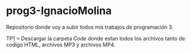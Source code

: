 # prog3-IgnacioMolina

Repositorio donde voy a subir todos mis trabajos de programación 3.

TP1 = Descargar la carpeta *Code* donde estan todos los archivos tanto de codigo HTML, archivos MP3 y archivos MP4.
